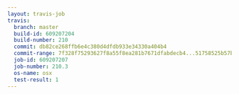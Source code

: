 ```yaml
---
layout: travis-job
travis:
  branch: master
  build-id: 609207204
  build-number: 210
  commit: db82ce268ffb6e4c380d4dfdb933e34330a404b4
  commit-range: 7f328f75293627f8a55f8ea281b7671dfabdecb4...51758525b57bb3cacbcf5ccf591827ef5e2c0539
  job-id: 609207207
  job-number: 210.3
  os-name: osx
  test-result: 1
---
```

